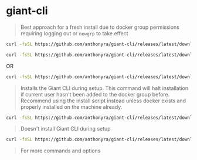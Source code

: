 # giant-cli

> Best approach for a fresh install due to docker group permissions requiring logging out or `newgrp` to take effect
```bash
curl -fsSL https://github.com/anthonyra/giant-cli/releases/latest/download/giant-cli | bash -s -- install
```
```bash
curl -fsSL https://github.com/anthonyra/giant-cli/releases/latest/download/giant-cli | bash -s -- setup
```

OR

```bash
curl -fsSL https://github.com/anthonyra/giant-cli/releases/latest/download/giant-cli | bash -s -- setup --install
```
> Installs the Giant CLI during setup. This command will halt installation if current user hasn't been added to the docker group before. Recommend using the install script instead unless docker exists and properly installed on the machine already.

```bash
curl -fsSL https://github.com/anthonyra/giant-cli/releases/latest/download/giant-cli | bash -s -- setup
```
> Doesn't install Giant CLI during setup

```bash
curl -fsSL https://github.com/anthonyra/giant-cli/releases/latest/download/giant-cli | bash -s -- --help
```
> For more commands and options
